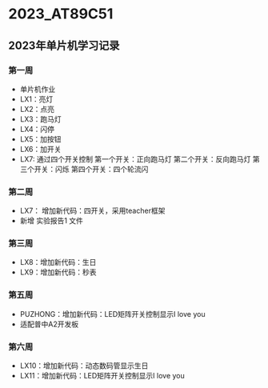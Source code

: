 # 2023_AT89C51
## 2023年单片机学习记录
### 第一周
- 单片机作业
- LX1：亮灯
- LX2：点亮
- LX3：跑马灯
- LX4：闪停
- LX5：加按钮
- LX6：加开关
- LX7: 通过四个开关控制
        第一个开关：正向跑马灯
        第二个开关：反向跑马灯
        第三个开关：闪烁
        第四个开关：四个轮流闪
### 第二周
- LX7： 增加新代码：四开关，采用teacher框架
- 新增 实验报告1 文件

### 第三周
- LX8：增加新代码：生日
- LX9：增加新代码：秒表

### 第五周
- PUZHONG：增加新代码：LED矩阵开关控制显示I love you
- 适配普中A2开发板
  
### 第六周
- LX10：增加新代码：动态数码管显示生日
- LX11：增加新代码：LED矩阵开关控制显示I love you
